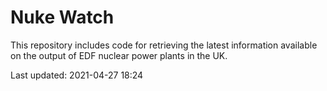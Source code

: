 # Nuke Watch

This repository includes code for retrieving the latest information available on the output of EDF nuclear power plants in the UK.

Last updated: 2021-04-27 18:24
